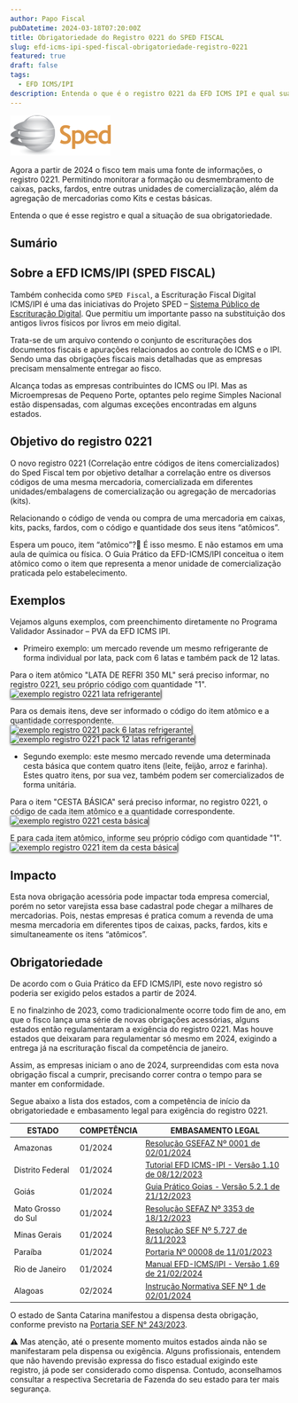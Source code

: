 ```yaml
---
author: Papo Fiscal
pubDatetime: 2024-03-18T07:20:00Z
title: Obrigatoriedade do Registro 0221 do SPED FISCAL
slug: efd-icms-ipi-sped-fiscal-obrigatoriedade-registro-0221
featured: true
draft: false
tags:
  - EFD ICMS/IPI
description: Entenda o que é o registro 0221 da EFD ICMS IPI e qual sua obrigatoriedade.
---
```


<style>
  img{
    box-shadow: 1px 1px 4px black;
  }
  .logo-sped{
    border:0;
    box-shadow: 0px 0px 0px;
  }
  a:link{
    target-new: tab;
  }
</style>

<img class="logo-sped" src="/src/assets/images/logo-sped.png" alt="logo do projeto SPED"/>

Agora a partir de 2024 o fisco tem mais uma fonte de informações, o registro 0221. Permitindo monitorar a formação ou desmembramento de caixas, packs, fardos, entre outras unidades de comercialização, além da agregação de mercadorias como Kits e cestas básicas.

Entenda o que é esse registro e qual a situação de sua obrigatoriedade.

## Sumário

## Sobre a EFD ICMS/IPI (SPED FISCAL)

Também conhecida como `SPED Fiscal`, a Escrituração Fiscal Digital ICMS/IPI é uma das iniciativas do Projeto SPED – [Sistema Público de Escrituração Digital](http://sped.rfb.gov.br/). Que permitiu um importante passo na substituição dos antigos livros físicos por livros em meio digital.

Trata-se de um arquivo contendo o conjunto de escriturações dos documentos fiscais e apurações relacionados ao controle do ICMS e o IPI. Sendo uma das obrigações fiscais mais detalhadas que as empresas precisam mensalmente entregar ao fisco.

Alcança todas as empresas contribuintes do ICMS ou IPI. Mas as Microempresas de Pequeno Porte, optantes pelo regime Simples Nacional estão dispensadas, com algumas exceções encontradas em alguns estados.

## Objetivo do registro 0221

O novo registro 0221 (Correlação entre códigos de itens comercializados) do Sped Fiscal tem por objetivo detalhar a correlação entre os diversos códigos de uma mesma mercadoria, comercializada em diferentes unidades/embalagens de comercialização ou agregação de mercadorias (kits).

Relacionando o código de venda ou compra de uma mercadoria em caixas, kits, packs, fardos, com o código e quantidade dos seus itens “atômicos”.

Espera um pouco, item “atômico”?🤔 É isso mesmo. E não estamos em uma aula de química ou física. O Guia Prático da EFD-ICMS/IPI conceitua o item atômico como o item que representa a menor unidade de comercialização praticada pelo estabelecimento.

## Exemplos

Vejamos alguns exemplos, com preenchimento diretamente no Programa Validador Assinador – PVA da EFD ICMS IPI.

- Primeiro exemplo: um mercado revende um mesmo refrigerante de forma individual por lata, pack com 6 latas e também pack de 12 latas.

Para o item atômico "LATA DE REFRI 350 ML" será preciso informar, no registro 0221, seu próprio código com quantidade "1".
![exemplo registro 0221 lata refrigerante](@assets/images/registro-0221-exemplo-lata-refri.png)

Para os demais itens, deve ser informado o código do item atômico e a quantidade correspondente.
![exemplo registro 0221 pack 6 latas refrigerante](@assets/images/registro-0221-exemplo-pack-6-latas-refri.png)
![exemplo registro 0221 pack 12 latas refrigerante](@assets/images/registro-0221-exemplo-pack-12-latas-refri.png)

- Segundo exemplo: este mesmo mercado revende uma determinada cesta básica que contem quatro itens (leite, feijão, arroz e farinha). Estes quatro itens, por sua vez, também podem ser comercializados de forma unitária.

Para o item "CESTA BÁSICA" será preciso informar, no registro 0221, o código de cada item atômico e a quantidade correspondente.
![exemplo registro 0221 cesta básica](@assets/images/registro-0221-exemplo-cesta-basica.png)

E para cada item atômico, informe seu próprio código com quantidade "1".
![exemplo registro 0221 item da cesta básica](@assets/images/registro-0221-exemplo-item-da-cesta-basica.png)

## Impacto

Esta nova obrigação acessória pode impactar toda empresa comercial, porém no setor varejista essa base cadastral pode chegar a milhares de mercadorias. Pois, nestas empresas é pratica comum a revenda de uma mesma mercadoria em diferentes tipos de caixas, packs, fardos, kits e simultaneamente os itens “atômicos”.

## Obrigatoriedade

De acordo com o Guia Prático da EFD ICMS/IPI, este novo registro só poderia ser exigido pelos estados a partir de 2024.

E no finalzinho de 2023, como tradicionalmente ocorre todo fim de ano, em que o fisco lança uma série de novas obrigações acessórias, alguns estados então regulamentaram a exigência do registro 0221. Mas houve estados que deixaram para regulamentar só mesmo em 2024, exigindo a entrega já na escrituração fiscal da competência de janeiro.

Assim, as empresas iniciam o ano de 2024, surpreendidas com esta nova obrigação fiscal a cumprir, precisando correr contra o tempo para se manter em conformidade.

Segue abaixo a lista dos estados, com a competência de início da obrigatoriedade e embasamento legal para exigência do registro 0221.

| ESTADO             | COMPETÊNCIA | EMBASAMENTO LEGAL                                                                                                                                                                             |
| ------------------ | ----------- | --------------------------------------------------------------------------------------------------------------------------------------------------------------------------------------------- |
| Amazonas           | 01/2024     | [Resolução GSEFAZ Nº 0001 de 02/01/2024](https://online.sefaz.am.gov.br/silt/normas/Legisla%C3%A7%C3%A3o%20Estadual/Resolu%C3%A7%C3%A3o%20GSEFAZ/Ano%202024/Arquivo/RG%200001_24.htm)         |
| Distrito Federal   | 01/2024     | [Tutorial EFD ICMS-IPI - Versão 1.10 de 08/12/2023](https://static.fazenda.df.gov.br/arquivos/servico-821/Tutorial_Escrituracao_Fiscal_EFD_ICMS_IPI_Distrito_Federal_-v_1_10_08_12_20231.pdf) |
| Goiás              | 01/2024     | [Guia Prático Goias - Versão 5.2.1 de 21/12/2023](https://www.economia.go.gov.br/files/efd/2023/Guia_Pratico_da_EFD_-_Goias_v_5.2-1.pdf)                                                      |
| Mato Grosso do Sul | 01/2024     | [Resolução SEFAZ Nº 3353 de 18/12/2023](https://www.spdo.ms.gov.br/diariodoe/Index/PaginaDocumento/48208/?Pagina=40)                                                                          |
| Minas Gerais       | 01/2024     | [Resolução SEF Nº 5.727 de 8/11/2023](https://www.fazenda.mg.gov.br/empresas/legislacao_tributaria/resolucoes/2023/rr5727_2023.html)                                                          |
| Paraíba            | 01/2024     | [Portaria Nº 00008 de 11/01/2023](https://www.sefaz.pb.gov.br/legislacao/346-portarias/portarias-2023/12988-portaria-n-00008-2023-sefaz)                                                      |
| Rio de Janeiro     | 01/2024     | [Manual EFD-ICMS/IPI - Versão 1.69 de 21/02/2024](https://portal.fazenda.rj.gov.br/efd/wp-content/uploads/sites/32/2023/09/Manual_EFD.pdf)                                                    |
| Alagoas            | 02/2024     | [Instrução Normativa SEF Nº 1 de 02/01/2024](https://gcs2.sefaz.al.gov.br/#/documentos/visualizar-documento?acess=1&key=6iV%2BspjKtq4%3D)                                                     |

O estado de Santa Catarina manifestou a dispensa desta obrigação, conforme previsto na [Portaria SEF N° 243/2023](https://legislacao.sef.sc.gov.br/html/portarias/2023/port_23_243.htm).

⚠️ Mas atenção, até o presente momento muitos estados ainda não se manifestaram pela dispensa ou exigência. Alguns profissionais, entendem que não havendo previsão expressa do fisco estadual exigindo este registro, já pode ser considerado como dispensa. Contudo, aconselhamos consultar a respectiva Secretaria de Fazenda do seu estado para ter mais segurança.
